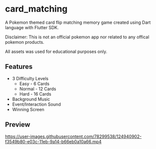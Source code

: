 # card_matching

A Pokemon themed card flip matching memory game created using Dart language with Flutter SDK.

Disclaimer: This is not an official pokemon app nor related to any offical pokemon products.

All assets was used for educational purposes only.

## Features
- 3 Difficulty Levels
  - Easy - 6 Cards
  - Normal - 12 Cards
  - Hard - 16 Cards
- Background Music
- Event/Interaction Sound
- Winning Screen


## Preview

https://user-images.githubusercontent.com/78299538/124940902-f3549b80-e03c-11eb-9a14-b66eb0a10a66.mp4

